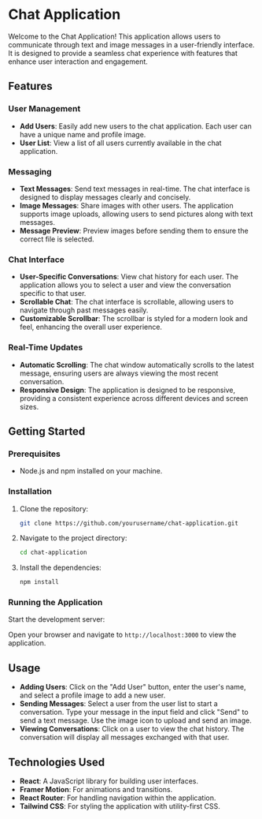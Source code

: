 # Chat Application

Welcome to the Chat Application! This application allows users to communicate through text and image messages in a user-friendly interface. It is designed to provide a seamless chat experience with features that enhance user interaction and engagement.

## Features

### User Management
- **Add Users**: Easily add new users to the chat application. Each user can have a unique name and profile image.
- **User List**: View a list of all users currently available in the chat application.

### Messaging
- **Text Messages**: Send text messages in real-time. The chat interface is designed to display messages clearly and concisely.
- **Image Messages**: Share images with other users. The application supports image uploads, allowing users to send pictures along with text messages.
- **Message Preview**: Preview images before sending them to ensure the correct file is selected.

### Chat Interface
- **User-Specific Conversations**: View chat history for each user. The application allows you to select a user and view the conversation specific to that user.
- **Scrollable Chat**: The chat interface is scrollable, allowing users to navigate through past messages easily.
- **Customizable Scrollbar**: The scrollbar is styled for a modern look and feel, enhancing the overall user experience.

### Real-Time Updates
- **Automatic Scrolling**: The chat window automatically scrolls to the latest message, ensuring users are always viewing the most recent conversation.
- **Responsive Design**: The application is designed to be responsive, providing a consistent experience across different devices and screen sizes.

## Getting Started

### Prerequisites
- Node.js and npm installed on your machine.

### Installation
1. Clone the repository:
   ```bash
   git clone https://github.com/yourusername/chat-application.git
   ```
2. Navigate to the project directory:
   ```bash
   cd chat-application
   ```
3. Install the dependencies:
   ```bash
   npm install
   ```

### Running the Application
Start the development server:

Open your browser and navigate to `http://localhost:3000` to view the application.

## Usage

- **Adding Users**: Click on the "Add User" button, enter the user's name, and select a profile image to add a new user.
- **Sending Messages**: Select a user from the user list to start a conversation. Type your message in the input field and click "Send" to send a text message. Use the image icon to upload and send an image.
- **Viewing Conversations**: Click on a user to view the chat history. The conversation will display all messages exchanged with that user.

## Technologies Used

- **React**: A JavaScript library for building user interfaces.
- **Framer Motion**: For animations and transitions.
- **React Router**: For handling navigation within the application.
- **Tailwind CSS**: For styling the application with utility-first CSS.
